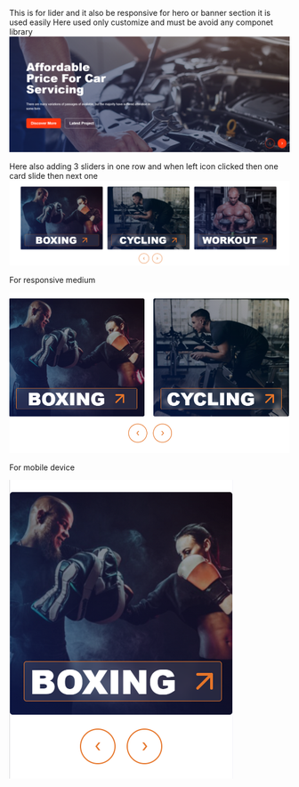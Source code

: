 This is for lider and it also be responsive for hero or banner section it is used easily Here used only customize and must be avoid any componet library 
![alt text](image.png)

Here also adding 3 sliders in one row and when left icon clicked then one card slide then next one 
![alt text](image-1.png)

For responsive medium

![alt text](image-2.png)
 
 For mobile device 

 ![alt text](image-3.png)